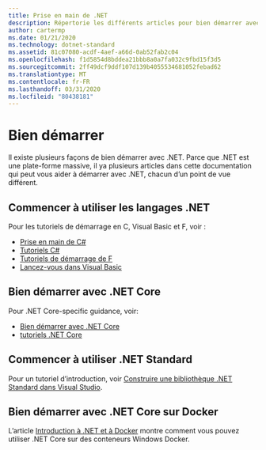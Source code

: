 ```yaml
---
title: Prise en main de .NET
description: Répertorie les différents articles pour bien démarrer avec .NET, à la fois du point de vue des langages et de la plateforme.
author: cartermp
ms.date: 01/21/2020
ms.technology: dotnet-standard
ms.assetid: 81c07080-acdf-4aef-a66d-0ab52fab2c04
ms.openlocfilehash: f1d5854d8bddea21bbb8a0a7fa032c9fbd15f3d5
ms.sourcegitcommit: 2ff49dcf9ddf107d139b4055534681052febad62
ms.translationtype: MT
ms.contentlocale: fr-FR
ms.lasthandoff: 03/31/2020
ms.locfileid: "80438181"
---
```

# <a name="get-started"></a>Bien démarrer

Il existe plusieurs façons de bien démarrer avec .NET. Parce que .NET est une plate-forme massive, il ya plusieurs articles dans cette documentation qui peut vous aider à démarrer avec .NET, chacun d’un point de vue différent.

## <a name="get-started-using-net-languages"></a>Commencer à utiliser les langages .NET

Pour les tutoriels de démarrage en C, Visual Basic et F, voir :

* [Prise en main de C#](../csharp/getting-started/index.md)
* [Tutoriels C#](../csharp/tutorials/index.md)
* [Tutoriels de démarrage de F](../fsharp/get-started/index.md)
* [Lancez-vous dans Visual Basic](../visual-basic/getting-started/index.md)

## <a name="get-started-using-net-core"></a>Bien démarrer avec .NET Core

Pour .NET Core-specific guidance, voir:

* [Bien démarrer avec .NET Core](../core/get-started.md)
* [tutoriels .NET Core](../core/tutorials/index.md)

## <a name="get-started-using-net-standard"></a>Commencer à utiliser .NET Standard

Pour un tutoriel d’introduction, voir [Construire une bibliothèque .NET Standard dans Visual Studio](../core/tutorials/library-with-visual-studio.md).

## <a name="get-started-using-net-core-on-docker"></a>Bien démarrer avec .NET Core sur Docker

L’article [Introduction à .NET et à Docker](../core/docker/introduction.md) montre comment vous pouvez utiliser .NET Core sur des conteneurs Windows Docker.
